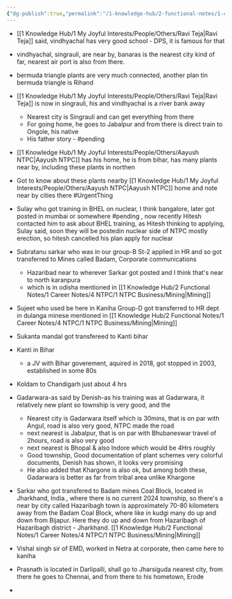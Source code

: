 ```yaml
---
{"dg-publish":true,"permalink":"/1-knowledge-hub/2-functional-notes/1-career-notes/4-ntpc/ntpc-locations/locations-6/","noteIcon":""}
---
```


- [[1 Knowledge Hub/1 My Joyful Interests/People/Others/Ravi Teja\|Ravi Teja]] said, vindhyachal has very good school - DPS, it is famous for that
- vindhyachal, singrauli, are near by, banaras is the nearest city kind of far, nearest air port is also from there.
- bermuda triangle plants are very much connected, another plan tin bermuda triangle is Rihand
- [[1 Knowledge Hub/1 My Joyful Interests/People/Others/Ravi Teja\|Ravi Teja]] is now in singrauli, his and vindhyachal is a river bank away
	- Nearest city is Singrauli and can get everything from there
	- For going home, he goes to Jabalpur and from there is direct train to Ongole, his native
	- His father story - #pending 
- [[1 Knowledge Hub/1 My Joyful Interests/People/Others/Aayush NTPC\|Aayush NTPC]] has his home, he is from bihar, has many plants near by, including these plants in northen
- Got to know about these plants nearby [[1 Knowledge Hub/1 My Joyful Interests/People/Others/Aayush NTPC\|Aayush NTPC]] home and note near by cities there #UrgentThing 
- Sulay who got training in BHEL on nuclear, I think bangalore, later got posted in mumbai or somewhere #pending , now recently Hitesh contacted him to ask about BHEL training, as Hitesh thinking to applying, Sulay said, soon they will be postedin nuclear side of NTPC mostly erection, so hitesh cancelled his plan apply for nuclear
- Subratanu sarkar who was in our group-B St-2 applied in HR and so got transferred to Mines called Badam, Corporate communications
	- Hazaribad near to wherever Sarkar got posted and I think that's near to north karanpura
	- which is in odisha mentioned in [[1 Knowledge Hub/2 Functional Notes/1 Career Notes/4 NTPC/1 NTPC Business/Mining\|Mining]]
- Sujeet who used be here in Kaniha Group-D got transferred to HR dept in dulanga minese mentioned in [[1 Knowledge Hub/2 Functional Notes/1 Career Notes/4 NTPC/1 NTPC Business/Mining\|Mining]]
- Sukanta mandal got transfereed to Kanti bihar
- Kanti in Bihar
	- a JV with Bihar goverement, aquired in 2018, got stopped in 2003, established in some 80s

- Koldam to Chandigarh just about 4 hrs
- Gadarwara-as said by Denish-as his training was at Gadarwara, it relatively new plant so township is very good, and the 
	- Nearest city is Gadarwara itself which is 30mins, that is on par with Angul, road is also very good, NTPC made the road
	- next nearest is Jabalpur, that is on par with Bhubaneswar travel of 2hours, road is also very good
	- next nearest is Bhopal & also Indore which would be 4Hrs roughly
	- Good township, Good documentation of plant schemes very colorful documents, Denish has shown, it looks very promising
	- He also added that Khargone is also ok, but among both these, Gadarwara is better as far from tribal area unlike Khargone
- Sarkar who got transfered to Badam mines Coal Block, located in Jharkhand, India., where there is no current 2024 township, so there's a near by city called Hazaribagh town is approximately 70-80 kilometers away from the Badam Coal Block, where like in kudgi many do up and down from Bijapur. Here they do up and down from Hazaribagh of Hazaribagh district - Jharkhand. [[1 Knowledge Hub/2 Functional Notes/1 Career Notes/4 NTPC/1 NTPC Business/Mining\|Mining]]
- Vishal singh sir of EMD, worked in Netra at corporate, then came here to kaniha
- Prasnath is located in Darlipalli, shall go to Jharsiguda nearest city, from there he goes to Chennai, and from there to his hometown, Erode
- 